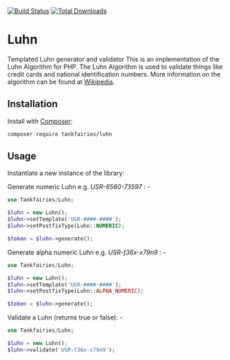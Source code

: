 [![Build Status](https://travis-ci.org/tankfairies/luhn.svg?branch=master)](https://travis-ci.org/tankfairies/luhn)
[![Total Downloads](https://poser.pugx.org/tankfairies/luhn/downloads)](https://packagist.org/packages/tankfairies/luhn)

# Luhn
Templated Luhn generator and validator
This is an implementation of the Luhn Algorithm for PHP. The Luhn Algorithm is
used to validate things like credit cards and national identification numbers.
More information on the algorithm can be found at [Wikipedia](http://en.wikipedia.org/wiki/Luhn_algorithm).

## Installation

Install with [Composer](https://getcomposer.org/):

```bash
composer require tankfairies/luhn 
```

## Usage

Instantiate a new instance of the library:
 
Generate numeric Luhn e.g. *USR-6560-73597* : -
```php
use Tankfairies/Luhn;

$luhn = new Luhn();
$luhn->setTemplate('USR-####-####');
$luhn->setPostfixType(Luhn::NUMERIC);

$token = $luhn->generate();
```

Generate alpha numeric Luhn e.g. *USR-f36x-x79n9* : -

```php
use Tankfairies/Luhn;

$luhn = new Luhn();
$luhn->setTemplate('USR-####-####');
$luhn->setPostfixType(Luhn::ALPHA_NUMERIC);

$token = $luhn->generate();
```

Validate a Luhn (returns true or false): -

```php
use Tankfairies/Luhn;

$luhn = new Luhn();
$luhn->validate('USR-f36x-x79n9');
```